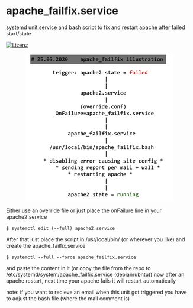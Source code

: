 # apache_failfix.service
systemd unit.service and bash script to fix and restart apache after failed start/state

[![Lizenz](https://img.shields.io/github/license/lfkdev/apache_failfix.service)](https://github.com/lfkdev/apache_failfix.service)

<p align="center">
  <img src="https://github.com/lfkdev/apache_failfix.service/blob/master/illustration_img.png?raw=true" alt="illustration"/>
</p>

Either use an override file or just place the onFailure line in your apache2.service
```
$ systemctl edit (--full) apache2.service
```

After that just place the script in /usr/local/bin/ (or wherever you like) and create the apache_failfix.service
```
$ systemctl --full --force apache_failfix.service
```
and paste the content in it (or copy the file from the repo to /etc/systemd/system/apache_failfix.service (debian/ubntu))
now after an apache restart, next time your apache fails it will restart automatically

note: if you want to recieve an email when this unit got triggered you have to adjust the bash file (where the mail comment is)
